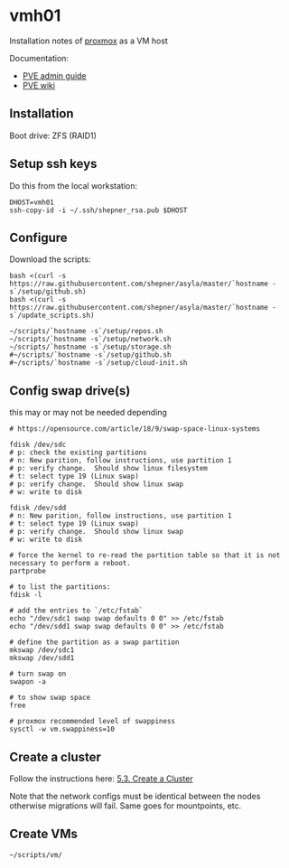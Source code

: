 # vmh01

Installation notes of [proxmox](https://proxmox.com/en/) as a VM host

Documentation:

* [PVE admin guide](https://pve.proxmox.com/pve-docs/pve-admin-guide.html)
* [PVE wiki](https://pve.proxmox.com/wiki/Main_Page)

## Installation

Boot drive:  ZFS (RAID1)

## Setup ssh keys

Do this from the local workstation:

``` shell
DHOST=vmh01
ssh-copy-id -i ~/.ssh/shepner_rsa.pub $DHOST
```

## Configure

Download the scripts:

``` shell
bash <(curl -s https://raw.githubusercontent.com/shepner/asyla/master/`hostname -s`/setup/github.sh)
bash <(curl -s https://raw.githubusercontent.com/shepner/asyla/master/`hostname -s`/update_scripts.sh)

~/scripts/`hostname -s`/setup/repos.sh
~/scripts/`hostname -s`/setup/network.sh
~/scripts/`hostname -s`/setup/storage.sh
#~/scripts/`hostname -s`/setup/github.sh
#~/scripts/`hostname -s`/setup/cloud-init.sh
```

## Config swap drive(s)

this may or may not be needed depending

``` shell
# https://opensource.com/article/18/9/swap-space-linux-systems

fdisk /dev/sdc
# p: check the existing partitions
# n: New parition, follow instructions, use partition 1
# p: verify change.  Should show linux filesystem
# t: select type 19 (Linux swap)
# p: verify change.  Should show linux swap
# w: write to disk

fdisk /dev/sdd
# n: New parition, follow instructions, use partition 1
# t: select type 19 (Linux swap)
# p: verify change.  Should show linux swap
# w: write to disk

# force the kernel to re-read the partition table so that it is not necessary to perform a reboot.
partprobe

# to list the partitions:
fdisk -l

# add the entries to `/etc/fstab`
echo "/dev/sdc1 swap swap defaults 0 0" >> /etc/fstab
echo "/dev/sdd1 swap swap defaults 0 0" >> /etc/fstab

# define the partition as a swap partition
mkswap /dev/sdc1
mkswap /dev/sdd1

# turn swap on
swapon -a

# to show swap space
free

# proxmox recommended level of swappiness
sysctl -w vm.swappiness=10
```

## Create a cluster

Follow the instructions here: [5.3. Create a Cluster](https://pve.proxmox.com/pve-docs/pve-admin-guide.html#pvecm_create_cluster)

Note that the network configs must be identical between the nodes otherwise migrations will fail.  Same goes for mountpoints, etc.

## Create VMs

``` shell
~/scripts/vm/
```

